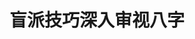 ---
title: "盲派技巧深入审视八字"
description: "采用盲派技巧，重点分析月支、时支，以及地支藏干的实际力量，以金水湿土为一派、木火燥土为一派，结合盲派口诀给出断语，体用分析八字做功方式。"
labels: ["八字", "盲派", "技巧"]
---